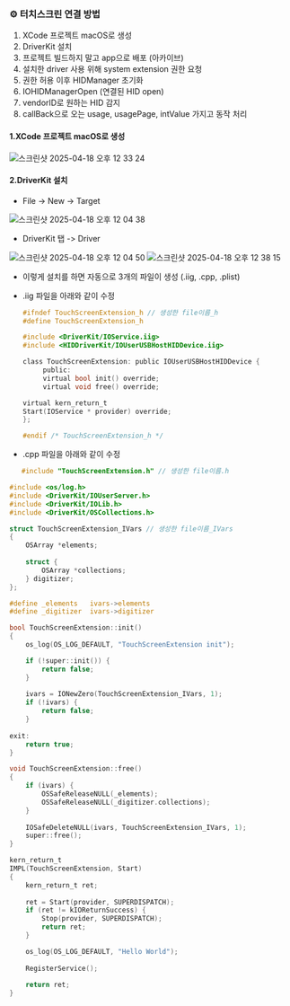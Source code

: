 ### ⚙️ 터치스크린 연결 방법
1. XCode 프로젝트 macOS로 생성
2. DriverKit 설치
3. 프로젝트 빌드하지 말고 app으로 배포 (아카이브)
4. 설치한 driver 사용 위해 system extension 권한 요청
5. 권한 허용 이후 HIDManager 초기화
6. IOHIDManagerOpen (연결된 HID open)
7. vendorID로 원하는 HID 감지
8. callBack으로 오는 usage, usagePage, intValue 가지고 동작 처리


#### 1.XCode 프로젝트 macOS로 생성
![스크린샷 2025-04-18 오후 12 33 24](https://github.com/user-attachments/assets/d4acfe8b-f931-4e88-9c3f-c65b7f91342f)


#### 2.DriverKit 설치
* File -> New -> Target

![스크린샷 2025-04-18 오후 12 04 38](https://github.com/user-attachments/assets/4c0a6b77-a5e1-4705-92e2-c252dda07c88)


* DriverKit 탭 -> Driver

![스크린샷 2025-04-18 오후 12 04 50](https://github.com/user-attachments/assets/b2679b79-c095-4aaa-8c4b-adf9d3943694)
![스크린샷 2025-04-18 오후 12 38 15](https://github.com/user-attachments/assets/d20ff328-3c09-4a59-8d5b-de6351988d06)

  * 이렇게 설치를 하면 자동으로 3개의 파일이 생성 (.iig, .cpp, .plist)
  * .iig 파일을 아래와 같이 수정
  
    ```c
    #ifndef TouchScreenExtension_h // 생성한 file이름_h
    #define TouchScreenExtension_h

    #include <DriverKit/IOService.iig>
    #include <HIDDriverKit/IOUserUSBHostHIDDevice.iig>

    class TouchScreenExtension: public IOUserUSBHostHIDDevice {
         public:
         virtual bool init() override;
         virtual void free() override;
    
    virtual kern_return_t
    Start(IOService * provider) override;
    };

    #endif /* TouchScreenExtension_h */
    ```
 * .cpp 파일을 아래와 같이 수정
```c
   #include "TouchScreenExtension.h" // 생성한 file이름.h

#include <os/log.h>
#include <DriverKit/IOUserServer.h>
#include <DriverKit/IOLib.h>
#include <DriverKit/OSCollections.h>

struct TouchScreenExtension_IVars // 생성한 file이름_IVars
{
    OSArray *elements;
    
    struct {
        OSArray *collections;
    } digitizer;
};

#define _elements   ivars->elements
#define _digitizer  ivars->digitizer

bool TouchScreenExtension::init()
{
    os_log(OS_LOG_DEFAULT, "TouchScreenExtension init");

    if (!super::init()) {
        return false;
    }
    
    ivars = IONewZero(TouchScreenExtension_IVars, 1);
    if (!ivars) {
        return false;
    }
    
exit:
    return true;
}

void TouchScreenExtension::free()
{
    if (ivars) {
        OSSafeReleaseNULL(_elements);
        OSSafeReleaseNULL(_digitizer.collections);
    }
    
    IOSafeDeleteNULL(ivars, TouchScreenExtension_IVars, 1);
    super::free();
}

kern_return_t
IMPL(TouchScreenExtension, Start)
{
    kern_return_t ret;
    
    ret = Start(provider, SUPERDISPATCH);
    if (ret != kIOReturnSuccess) {
        Stop(provider, SUPERDISPATCH);
        return ret;
    }

    os_log(OS_LOG_DEFAULT, "Hello World");
    
    RegisterService();
    
    return ret;
}
```
